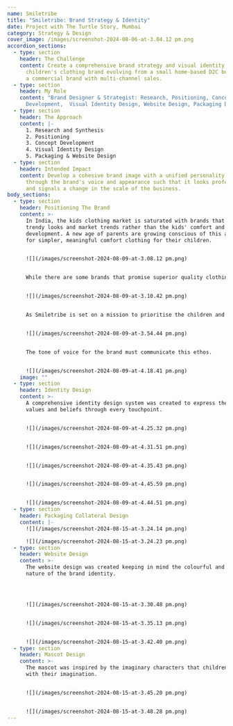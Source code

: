 ```yaml
---
name: Smiletribe
title: "Smiletribe: Brand Strategy & Identity"
date: Project with The Turtle Story, Mumbai
category: Strategy & Design
cover_image: /images/screenshot-2024-08-06-at-3.04.12 pm.png
accordion_sections:
  - type: section
    header: The Challenge
    content: Create a comprehensive brand strategy and visual identity for a
      children's clothing brand evolving from a small home-based D2C business to
      a commercial brand with multi-channel sales.
  - type: section
    header: My Role
    content: "Brand Designer & Strategist: Research, Positioning, Concept
      Development,  Visual Identity Design, Website Design, Packaging Design"
  - type: section
    header: The Approach
    content: |-
      1. Research and Synthesis
      2. Positioning
      3. Concept Development
      4. Visual Identity Design
      5. Packaging & Website Design
  - type: section
    header: Intended Impact
    content: Develop a cohesive brand image with a unified personality expressed
      through the brand's voice and appearance such that it looks professional
      and signals a change in the scale of the business.
body_sections:
  - type: section
    header: Positioning The Brand
    content: >-
      In India, the kids clothing market is saturated with brands that focus on
      trendy looks and market trends rather than the kids' comfort and
      development. A new age of parents are growing conscious of this and opting
      for simpler, meaningful comfort clothing for their children. 


      ![](/images/screenshot-2024-08-09-at-3.08.12 pm.png)


      While there are some brands that promise superior quality clothing, they are priced at a premium. Smiletribe is uniquely positioned to provide the best quality clothing with comparably affordable prices. It can build an image as a brand that is built to nurture the kid and elevate clothing to an experience that contributes to the development of the child.


      ![](/images/screenshot-2024-08-09-at-3.10.42 pm.png)


      As Smiletribe is set on a mission to prioritise the children and encourage them to truly express themselves, it must be guided by the following values:


      ![](/images/screenshot-2024-08-09-at-3.54.44 pm.png)


      The tone of voice for the brand must communicate this ethos.


      ![](/images/screenshot-2024-08-09-at-4.18.41 pm.png)
    image: ""
  - type: section
    header: Identity Design
    content: >-
      A comprehensive identity design system was created to express the brand's
      values and beliefs through every touchpoint.


      ![](/images/screenshot-2024-08-09-at-4.25.32 pm.png)


      ![](/images/screenshot-2024-08-09-at-4.31.51 pm.png)


      ![](/images/screenshot-2024-08-09-at-4.35.43 pm.png)


      ![](/images/screenshot-2024-08-09-at-4.45.59 pm.png)


      ![](/images/screenshot-2024-08-09-at-4.44.51 pm.png)
  - type: section
    header: Packaging Collateral Design
    content: |-
      ![](/images/screenshot-2024-08-15-at-3.24.14 pm.png)

      ![](/images/screenshot-2024-08-15-at-3.24.23 pm.png)
  - type: section
    header: Website Design
    content: >-
      The website design was created keeping in mind the colourful and playful
      nature of the brand identity.




      ![](/images/screenshot-2024-08-15-at-3.30.48 pm.png)


      ![](/images/screenshot-2024-08-15-at-3.35.13 pm.png)


      ![](/images/screenshot-2024-08-15-at-3.42.40 pm.png)
  - type: section
    header: Mascot Design
    content: >-
      The mascot was inspired by the imaginary characters that children create
      with their imagination.


      ![](/images/screenshot-2024-08-15-at-3.45.20 pm.png)


      ![](/images/screenshot-2024-08-15-at-3.48.28 pm.png)
---
```

